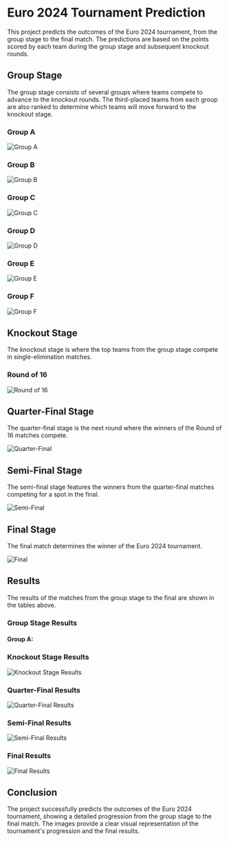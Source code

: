 # Euro 2024 Tournament Prediction

This project predicts the outcomes of the Euro 2024 tournament, from the group stage to the final match. The predictions are based on the points scored by each team during the group stage and subsequent knockout rounds.

## Group Stage

The group stage consists of several groups where teams compete to advance to the knockout rounds. The third-placed teams from each group are also ranked to determine which teams will move forward to the knockout stage.

### Group A
![Group A](![image](https://github.com/ayeshkadike/UEFA-Euro-2024-Predictor/assets/146994029/7bf59221-6815-4716-86a1-294f1ed9c145))

### Group B
![Group B](![image](https://github.com/ayeshkadike/UEFA-Euro-2024-Predictor/assets/146994029/276ac82c-360a-4713-a75c-b7e92aa00ef4)
)

### Group C
![Group C](![image](https://github.com/ayeshkadike/UEFA-Euro-2024-Predictor/assets/146994029/78ac7ae1-aa64-47c6-9c28-2c81eeed99bd)
)

### Group D
![Group D](![image](https://github.com/ayeshkadike/UEFA-Euro-2024-Predictor/assets/146994029/a73264e8-ec6f-449b-aca6-8e4a22cc8443)
)

### Group E
![Group E](![image](https://github.com/ayeshkadike/UEFA-Euro-2024-Predictor/assets/146994029/6988f390-1e5a-413e-aa43-55daf3e98a0b)
)

### Group F
![Group F](![image](https://github.com/ayeshkadike/UEFA-Euro-2024-Predictor/assets/146994029/6f0ff240-4126-408c-b979-639d2a09dd5a)
)

## Knockout Stage

The knockout stage is where the top teams from the group stage compete in single-elimination matches.

### Round of 16
![Round of 16](![image](https://github.com/ayeshkadike/UEFA-Euro-2024-Predictor/assets/146994029/91647059-943c-4610-99df-924dd8e01db9)
)

## Quarter-Final Stage

The quarter-final stage is the next round where the winners of the Round of 16 matches compete.

![Quarter-Final](![image](https://github.com/ayeshkadike/UEFA-Euro-2024-Predictor/assets/146994029/3095d235-cbcf-43c9-9e3c-1528db6ba3ea)
)

## Semi-Final Stage

The semi-final stage features the winners from the quarter-final matches competing for a spot in the final.

![Semi-Final](![image](https://github.com/ayeshkadike/UEFA-Euro-2024-Predictor/assets/146994029/e1767643-0b7d-4134-ab49-f949422c42a7)
)

## Final Stage

The final match determines the winner of the Euro 2024 tournament.

![Final](![image](https://github.com/ayeshkadike/UEFA-Euro-2024-Predictor/assets/146994029/7d5b8c46-68d6-4f97-8bc2-30cc6f566885)
)

## Results

The results of the matches from the group stage to the final are shown in the tables above.

### Group Stage Results
#### Group A:


### Knockout Stage Results
![Knockout Stage Results](path/to/your/image.png)

### Quarter-Final Results
![Quarter-Final Results](path/to/your/image.png)

### Semi-Final Results
![Semi-Final Results](path/to/your/image.png)

### Final Results
![Final Results](path/to/your/image.png)

## Conclusion

The project successfully predicts the outcomes of the Euro 2024 tournament, showing a detailed progression from the group stage to the final match. The images provide a clear visual representation of the tournament's progression and the final results.
